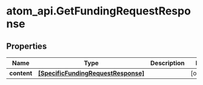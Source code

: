 # atom_api.GetFundingRequestResponse

## Properties
Name | Type | Description | Notes
------------ | ------------- | ------------- | -------------
**content** | [**[SpecificFundingRequestResponse]**](SpecificFundingRequestResponse.md) |  | [optional] 


